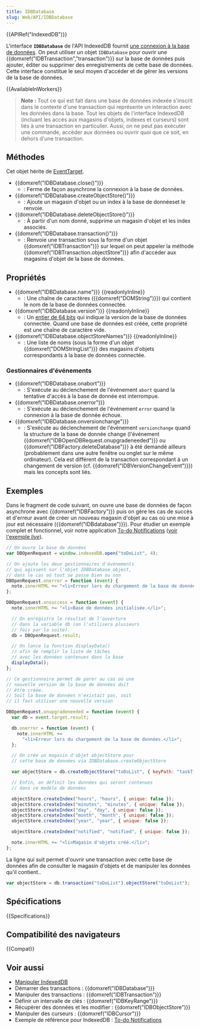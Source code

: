 ```yaml
---
title: IDBDatabase
slug: Web/API/IDBDatabase
---
```


{{APIRef("IndexedDB")}}

L'interface **`IDBDatabase`** de l'API IndexedDB fournit [une connexion à la base de données](/fr/docs/Web/API/API_IndexedDB#Se_connecter_à_la_base_de_données). On peut utiliser un objet `IDBDatabase` pour ouvrir une {{domxref("IDBTransaction","transaction")}} sur la base de données puis ajouter, éditer ou supprimer des enregistrements de cette base de données. Cette interface constitue le seul moyen d'accéder et de gérer les versions de la base de données.

{{AvailableInWorkers}}

> **Note :** Tout ce qui est fait dans une base de données indexée s'inscrit dans le contexte d'une transaction qui représente un interaction avec les données dans la base. Tout les objets de l'interface IndexedDB (incluant les accès aux magasins d'objets, indexes et curseurs) sont liés à une transaction en particulier. Aussi, on ne peut pas exécuter une commande, accéder aux données ou ouvrir quoi que ce soit, en dehors d'une transaction.

## Méthodes

Cet objet hérite de [EventTarget](/fr/docs/Web/API/EventTarget).

- {{domxref("IDBDatabase.close()")}}
  - : Ferme de façon asynchrone la connexion à la base de données.
- {{domxref("IDBDatabase.createObjectStore()")}}
  - : Ajoute un magasin d'objet ou un index à la base de donnéeset le renvoie.
- {{domxref("IDBDatabase.deleteObjectStore()")}}
  - : À partir d'un nom donné, supprime un magasin d'objet et les index associés.
- {{domxref("IDBDatabase.transaction()")}}
  - : Renvoie une transaction sous la forme d'un objet {{domxref("IDBTransaction")}} sur lequel on peut appeler la méthode {{domxref("IDBTransaction.objectStore")}} afin d'accéder aux magasins d'objet de la base de données.

## Propriétés

- {{domxref("IDBDatabase.name")}} {{readonlyInline}}
  - : Une chaîne de caractères ({{domxref("DOMString")}}) qui contient le nom de la base de données connectée.
- {{domxref("IDBDatabase.version")}} {{readonlyInline}}
  - : Un [entier de 64 bits](</fr/docs/Mozilla/Projects/NSPR/Reference/Long_Long_(64-bit)_Integers>) qui indique la version de la base de données connectée. Quand une base de données est créée, cette propriété est une chaîne de caractère vide.
- {{domxref("IDBDatabase.objectStoreNames")}} {{readonlyInline}}
  - : Une liste de noms (sous la forme d'un objet {{domxref("DOMStringList")}} des magasins d'objets correspondants à la base de données connectée.

### Gestionnaires d'événements

- {{domxref("IDBDatabase.onabort")}}
  - : S'exécute au déclenchement de l'événement `abort` quand la tentative d'accès à la base de donnée est interrompue.
- {{domxref("IDBDatabase.onerror")}}
  - : S'exécute au déclenchement de l'événement `error` quand la connexion à la base de donnée échoue.
- {{domxref("IDBDatabase.onversionchange")}}
  - : S'exécute au déclenchement de l'événement `versionchange` quand la structure de la base de donnée change (l'événement {{domxref("IDBOpenDBRequest.onupgradeneeded")}} ou {{domxref("IDBFactory.deleteDatabase")}} à été demandé ailleurs (probablement dans une autre fenêtre ou onglet sur le même ordinateur). Cela est différent de la transaction correspondant à un changement de version (cf. {{domxref("IDBVersionChangeEvent")}}) mais les concepts sont liés.

## Exemples

Dans le fragment de code suivant, on ouvre une base de données de façon asynchrone avec {{domxref("IDBFactory")}} puis on gère les cas de succès et d'erreur avant de créer un nouveau magasin d'objet au cas où une mise à jour est nécessaire ({{domxref("IDBdatabase")}}). Pour étudier un exemple complet et fonctionnel, voir notre application [To-do Notifications](https://github.com/mdn/dom-examples/tree/main/to-do-notifications) ([voir l'exemple _live_](https://mdn.github.io/dom-examples/to-do-notifications/)).

```js
// On ouvre la base de données
var DBOpenRequest = window.indexedDB.open("toDoList", 4);

// On ajoute les deux gestionnaires d'événements
// qui agissent sur l'objet IDBDatabase object,
// dans le cas où tout se passe bien ou non
DBOpenRequest.onerror = function (event) {
  note.innerHTML += "<li>Erreur lors du chargement de la base de données.</li>";
};

DBOpenRequest.onsuccess = function (event) {
  note.innerHTML += "<li>Base de données initialisée.</li>";

  // On enregistre le résultat de l'ouverture
  // dans la variable db (on l'utilisera plusieurs
  // fois par la suite).
  db = DBOpenRequest.result;

  // On lance la fonction displayData()
  // afin de remplir la liste de tâches
  // avec les données contenues dans la base
  displayData();
};

// Ce gestionnaire permet de parer au cas où une
// nouvelle version de la base de données doit
// être créée.
// Soit la base de données n'existait pas, soit
// il faut utiliser une nouvelle version

DBOpenRequest.onupgradeneeded = function (event) {
  var db = event.target.result;

  db.onerror = function (event) {
    note.innerHTML +=
      "<li>Erreur lors du chargement de la base de données.</li>";
  };

  // On crée un magasin d'objet objectStore pour
  // cette base de données via IDBDatabase.createObjectStore

  var objectStore = db.createObjectStore("toDoList", { keyPath: "taskTitle" });

  // Enfin, on définit les données qui seront contenues
  // dans ce modèle de données

  objectStore.createIndex("hours", "hours", { unique: false });
  objectStore.createIndex("minutes", "minutes", { unique: false });
  objectStore.createIndex("day", "day", { unique: false });
  objectStore.createIndex("month", "month", { unique: false });
  objectStore.createIndex("year", "year", { unique: false });

  objectStore.createIndex("notified", "notified", { unique: false });

  note.innerHTML += "<li>Magasin d'objets créé.</li>";
};
```

La ligne qui suit permet d'ouvrir une transaction avec cette base de données afin de consulter le magasin d'objets et de manipuler les données qu'il contient..

```js
var objectStore = db.transaction("toDoList").objectStore("toDoList");
```

## Spécifications

{{Specifications}}

## Compatibilité des navigateurs

{{Compat}}

## Voir aussi

- [Manipuler IndexedDB](/fr/docs/Web/API/API_IndexedDB/Using_IndexedDB)
- Démarrer des transactions : {{domxref("IDBDatabase")}}
- Manipuler des transactions : {{domxref("IDBTransaction")}}
- Définir un intervalle de clés : {{domxref("IDBKeyRange")}}
- Récupérer des données et les modifier : {{domxref("IDBObjectStore")}}
- Manipuler des curseurs : {{domxref("IDBCursor")}}
- Exemple de référence pour IndexedDB : [To-do Notifications](https://github.com/mdn/dom-examples/tree/main/to-do-notifications)
